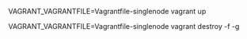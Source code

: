 VAGRANT_VAGRANTFILE=Vagrantfile-singlenode vagrant up

VAGRANT_VAGRANTFILE=Vagrantfile-singlenode vagrant destroy -f -g